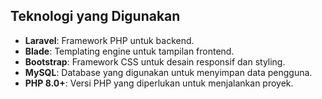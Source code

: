 ## Teknologi yang Digunakan

- **Laravel**: Framework PHP untuk backend.
- **Blade**: Templating engine untuk tampilan frontend.
- **Bootstrap**: Framework CSS untuk desain responsif dan styling.
- **MySQL**: Database yang digunakan untuk menyimpan data pengguna.
- **PHP 8.0+**: Versi PHP yang diperlukan untuk menjalankan proyek.
